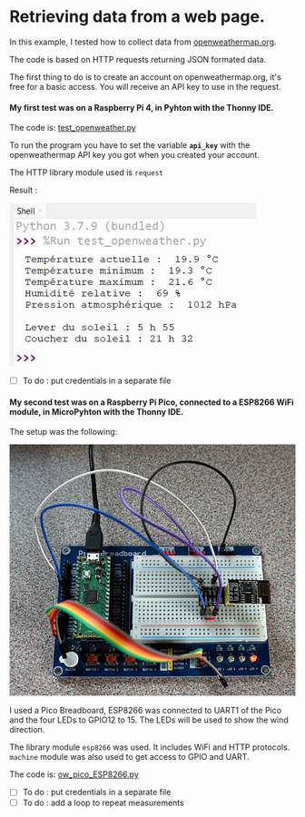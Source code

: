 # Retrieving data from a web page.

In this example, I tested how to collect data from [openweathermap.org](https://openweathermap.org/current).

The code is based on HTTP requests returning JSON formated data.

The first thing to do is to create an account on openweathermap.org, it's free for a basic access. You will receive an API key to use in the request.

#### My first test was on a Raspberry Pi 4, in Pyhton with the Thonny IDE.

The code is: [test_openweather.py](test_openweather.py)

To run the program you have to set the variable **`api_key`** with the openweathermap API key you got when you created your account.

The HTTP library module used is `request`

Result :

![](screen_copy.jpg)

- [ ] To do : put credentials in a separate file

#### My second test was on a Raspberry Pi Pico, connected to a ESP8266 WiFi module, in MicroPyhton with the Thonny IDE.

The setup was the following:

![](Pico_ESP8266.jpg)

I used a Pico Breadboard, ESP8266 was connected to UART1 of the Pico and the four LEDs to GPIO12 to 15. The LEDs will be used to show the wind direction.

The library module `esp8266`  was used. It includes WiFi and HTTP protocols.
`machine` module was also used to get access to GPIO and UART.

The code is: [ow_pico_ESP8266.py](ow_pico_ESP8266.py)

- [ ] To do : put credentials in a separate file
- [ ] To do : add a loop to repeat measurements
